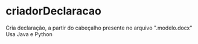 # criadorDeclaracao
Cria declaração, a partir do cabeçalho presente no arquivo ".modelo.docx"
Usa Java e Python
